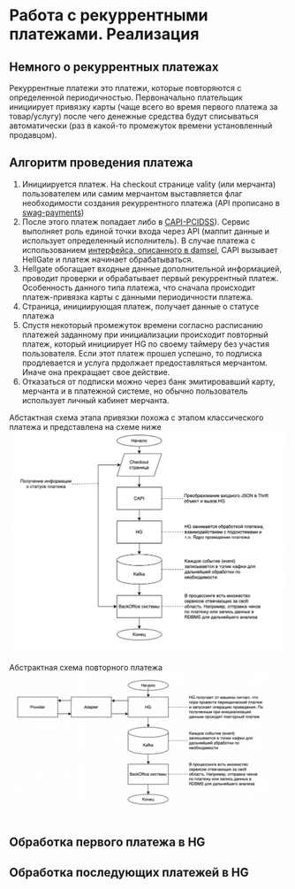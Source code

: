 # Работа с рекуррентными платежами. Реализация

## Немного о рекуррентных платежах

Рекуррентные платежи это платежи, которые повторяются с определенной 
периодичностью. Первоначально плательщик инициирует привязку карты 
(чаще всего во время первого платежа за товар/услугу) после чего денежные 
средства будут списываться автоматически (раз в какой-то промежуток времени 
установленный продавцом).

## Алгоритм проведения платежа

1. Инициируется платеж. На checkout странице vality (или мерчанта) 
пользователем или самим мерчантом выставляется флаг необходимости 
создания рекуррентного платежа (API прописано в 
[swag-payments](https://github.com/valitydev/swag-payments))
2. После этого платеж попадает либо в [CAPI-PCIDSS](https://github.com/valitydev/capi-pcidss-v2)).
   Сервис выполняет роль единой точки входа через API (маппит данные и использует определенный исполнитель).
   В случае платежа с использованием [интерфейса, описанного в damsel](https://github.com/valitydev/damsel/blob/master/proto/payment_processing.thrift#L1040), CAPI вызывает HellGate и платеж начинает
   обрабатываться.
3. Hellgate обогащает входные данные дополнительной информацией, проводит проверки и обрабатывает первый 
рекуррентный платеж. Особенность данного типа платежа, что сначала происходит платеж-привязка
карты с данными периодичности платежа.
4. Страница, инициирующая платеж, получает данные о статусе платежа
5. Спустя некоторый промежуток времени согласно расписанию платежей заданному при 
инициализации происходит повторный платеж, который инициирует HG по своему таймеру
без участия пользователя. Если этот платеж прошел успешно, то подписка продлевается 
и услуга прдолжает предоставляться мерчантом. Иначе она прекращает свое действие.
6. Отказаться от подписки можно через банк эмитировавший карту, мерчанта и в платежной 
системе, но обычно пользователь использует личный кабинет мерчанта.

Абстактная схема этапа привязки похожа с этапом классического платежа и представлена 
на схеме ниже
![](images/abstract-payment-flow.png)

Абстрактная схема повторного платежа
![](images/abstract-recurrent-payment.png)


## Обработка первого платежа в HG


## Обработка последующих платежей в HG


